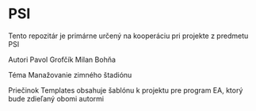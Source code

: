# PSI

Tento repozitár je primárne určený na kooperáciu
pri projekte z predmetu PSI

Autori Pavol Grofčík Milan Bohňa

Téma Manažovanie zimného štadiónu

Priečinok Templates obsahuje šablónu k projektu pre program EA,
ktorý bude zdieľaný obomi autormi


